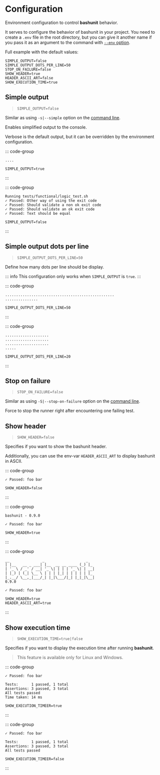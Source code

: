 # Configuration

Environment configuration to control **bashunit** behavior.

It serves to configure the behavior of bashunit in your project. You need to create a `.env` file in the root directory, but you can give it another name if you pass it as an argument to the command with [`--env` option](/command-line#environment).

Full example with the default values:

```.env
SIMPLE_OUTPUT=false
SIMPLE_OUTPUT_DOTS_PER_LINE=50
STOP_ON_FAILURE=false
SHOW_HEADER=true
HEADER_ASCII_ART=false
SHOW_EXECUTION_TIME=true
```

## Simple output

> `SIMPLE_OUTPUT=false`

Similar as using `-s|--simple` option on the [command line](/command-line#output).

Enables simplified output to the console.

Verbose is the default output, but it can be overridden by the environment configuration.

::: code-group
```[Output]
....
```
```env [Example]
SIMPLE_OUTPUT=true
```
:::

::: code-group
```[Output]
Running tests/functional/logic_test.sh
✓ Passed: Other way of using the exit code
✓ Passed: Should validate a non ok exit code
✓ Passed: Should validate an ok exit code
✓ Passed: Text should be equal
```
```env [Example]
SIMPLE_OUTPUT=false
```
:::

## Simple output dots per line

> `SIMPLE_OUTPUT_DOTS_PER_LINE=50`

Define how many dots per line should be display.

::: info
This configuration only works when `SIMPLE_OUTPUT` is `true`.
:::

::: code-group
```[Output]
..................................................
...............
```
```env [Example]
SIMPLE_OUTPUT_DOTS_PER_LINE=50
```
:::

::: code-group
```[Output]
....................
....................
....................
.....
```
```env [Example]
SIMPLE_OUTPUT_DOTS_PER_LINE=20
```
:::

## Stop on failure

> `STOP_ON_FAILURE=false`

Similar as using `-S|--stop-on-failure` option on the [command line](/command-line#stop-on-failure).

Force to stop the runner right after encountering one failing test.

## Show header

> `SHOW_HEADER=false`

Specifies if you want to show the bashunit header.

Additionally, you can use the env-var `HEADER_ASCII_ART` to display bashunit in ASCII.

::: code-group
```[Output without header]
✓ Passed: foo bar
```
```env [.env]
SHOW_HEADER=false
```
:::

::: code-group
```[Output with plain header]
bashunit - 0.9.0

✓ Passed: foo bar
```
```env [.env]
SHOW_HEADER=true
```
:::

::: code-group
```[Output with ASCII header]
__               _                   _
| |__   __ _ ___| |__  __ __ ____ (_) |_
| '_ \ / _' / __| '_ \| | | | '_ \| | __|
| |_) | (_| \__ \ | | | |_| | | | | | |_
|_.__/ \__,_|___/_| |_|\___/|_| |_|_|\__|
0.9.0

✓ Passed: foo bar
```
```env [.env]
SHOW_HEADER=true
HEADER_ASCII_ART=true
```
:::

## Show execution time

> `SHOW_EXECUTION_TIME=true|false`

Specifies if you want to display the execution time after running **bashunit**.

> This feature is available only for Linux and Windows.

::: code-group
```[Output with execution time]
✓ Passed: foo bar

Tests:      1 passed, 1 total
Assertions: 3 passed, 3 total
All tests passed
Time taken: 14 ms
```
```env [.env]
SHOW_EXECUTION_TIMEER=true
```
:::

::: code-group
```[Output without execution time]
✓ Passed: foo bar

Tests:      1 passed, 1 total
Assertions: 3 passed, 3 total
All tests passed
```
```env [.env]
SHOW_EXECUTION_TIMEER=false
```
:::
